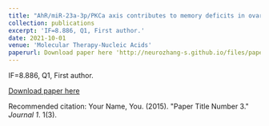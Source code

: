 ```yaml
---
title: "AhR/miR-23a-3p/PKCa axis contributes to memory deficits in ovariectomized and normal aging female mice."
collection: publications
excerpt: 'IF=8.886, Q1, First author.'
date: 2021-10-01
venue: 'Molecular Therapy-Nucleic Acids'
paperurl: Download paper here 'http://neurozhang-s.github.io/files/paper1.pdf'
---
```

IF=8.886, Q1, First author.

[Download paper here](http://neurozhang-s.github.io/files/paper3.pdf)

Recommended citation: Your Name, You. (2015). "Paper Title Number 3." <i>Journal 1</i>. 1(3).